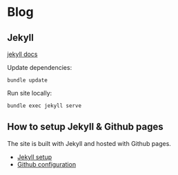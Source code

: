 # Blog


## Jekyll

[jekyll docs](https://jekyllrb.com/docs/)

Update dependencies:
```
bundle update
```

Run site locally:
```
bundle exec jekyll serve
```


## How to setup Jekyll & Github pages
The site is built with Jekyll and hosted with Github pages.
- [Jekyll setup](https://jekyllrb.com/docs/installation/)
- [Github configuration](https://docs.github.com/en/free-pro-team@latest/github/working-with-github-pages/creating-a-github-pages-site-with-jekyll)
